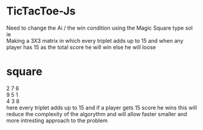 # TicTacToe-Js
Need to change the Ai / the win condition using the Magic Square type sol<br /> 
ie <br /> 
Making a 3X3 matrix in which every triplet adds up to 15 and when any player has 15 as the total score he will win else he will loose
<br /> 
# square<br /> 
 2 7 6<br /> 
 9 5 1<br /> 
 4 3 8<br /> 
here every triplet adds up to 15 and if a player gets 15 score he wins
this will reduce the complexity of the algorythm and will allow faster smaller and more intresting approach to the problem

